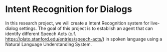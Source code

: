 # Intent Recognition for Dialogs

In this research project, we will create a Intent Recognition system for live-dialog settings. The goal of this project is to establish an agent that can identify different Speech Acts (c.f. https://plato.stanford.edu/entries/speech-acts/) in spoken language using a Natural Language Understanding System. 
